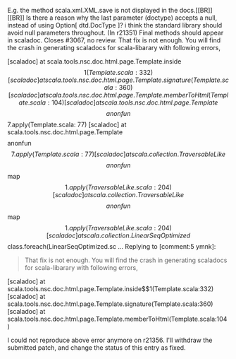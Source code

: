 E.g. the method scala.xml.XML.save is not displayed in the docs.[[BR]]
[[BR]]
Is there a reason why the last parameter (doctype) accepts a null, instead of using Option[ dtd.DocType ]? i think the standard library should avoid null parameters throughout.
(In r21351) Final methods should appear in scaladoc.  Closes #3067, no review.
That fix is not enough.
You will find the crash in generating scaladocs for scala-libarary
with following errors,

 [scaladoc]     at scala.tools.nsc.doc.html.page.Template.inside$$1(Template.scala:332)
 [scaladoc]     at scala.tools.nsc.doc.html.page.Template.signature(Template.scala:360)
 [scaladoc]     at scala.tools.nsc.doc.html.page.Template.memberToHtml(Template.scala:104)
 [scaladoc]     at scala.tools.nsc.doc.html.page.Template$$$$anonfun$$7.apply(Template.scala:
77)
 [scaladoc]     at scala.tools.nsc.doc.html.page.Template$$$$anonfun$$7.apply(Template.scala:
77)
 [scaladoc]     at scala.collection.TraversableLike$$$$anonfun$$map$$1.apply(TraversableLike.s
cala:204)
 [scaladoc]     at scala.collection.TraversableLike$$$$anonfun$$map$$1.apply(TraversableLike.s
cala:204)
 [scaladoc]     at scala.collection.LinearSeqOptimized$$class.foreach(LinearSeqOptimized.sc
 ...
Replying to [comment:5 ymnk]:
> That fix is not enough.
> You will find the crash in generating scaladocs for scala-libarary
> with following errors,
> 
   [scaladoc]     at scala.tools.nsc.doc.html.page.Template.inside$$1(Template.scala:332)
   [scaladoc]     at scala.tools.nsc.doc.html.page.Template.signature(Template.scala:360)
   [scaladoc]     at scala.tools.nsc.doc.html.page.Template.memberToHtml(Template.scala:104)

I could not reproduce above error anymore on r21356.
I'll withdraw the submitted patch, and change the status of this entry
as fixed.
